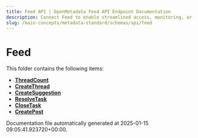 ```yaml
---
title: Feed API | OpenMetadata Feed API Endpoint Documentation
description: Connect Feed to enable streamlined access, monitoring, or search of enterprise data using secure and scalable integrations.
slug: /main-concepts/metadata-standard/schemas/api/feed
---
```


# Feed

This folder contains the following items:

- [**ThreadCount**](/main-concepts/metadata-standard/schemas/api/feed/threadcount)
- [**CreateThread**](/main-concepts/metadata-standard/schemas/api/feed/createthread)
- [**CreateSuggestion**](/main-concepts/metadata-standard/schemas/api/feed/createsuggestion)
- [**ResolveTask**](/main-concepts/metadata-standard/schemas/api/feed/resolvetask)
- [**CloseTask**](/main-concepts/metadata-standard/schemas/api/feed/closetask)
- [**CreatePost**](/main-concepts/metadata-standard/schemas/api/feed/createpost)


Documentation file automatically generated at 2025-01-15 09:05:41.923720+00:00.
